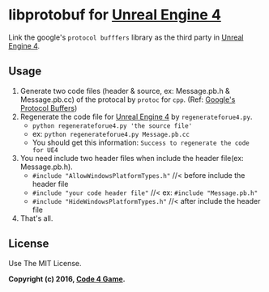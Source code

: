 libprotobuf for [Unreal Engine 4][]
=====

Link the google's `protocol bufffers` library as the third party in [Unreal Engine 4][].


Usage
-----

1. Generate two code files (header & source, ex: Message.pb.h & Message.pb.cc) of the protocal by `protoc` for `cpp`. (Ref: [Google's Protocol Buffers][])
1. Regenerate the code file for [Unreal Engine 4][] by `regenerateforue4.py`.
    * `python regenerateforue4.py 'the source file'`
    * ex: `python regenerateforue4.py Message.pb.cc`
    * You should get this information: `Success to regenerate the code for UE4`
1. You need include two header files when include the header file(ex: Message.pb.h).
    * `#include "AllowWindowsPlatformTypes.h"`  //< before include the header file
    * `#include "your code header file"`        //< ex: `#include "Message.pb.h"`
    * `#include "HideWindowsPlatformTypes.h"`   //< after include the header file
1. That's all.


License
-----

Use The MIT License.


**Copyright (c) 2016, [Code 4 Game][].**

[Unreal Engine 4]: https://www.unrealengine.com/
[Google's Protocol Buffers]: https://developers.google.com/protocol-buffers/
[Code 4 Game]: https://c4g.io/
